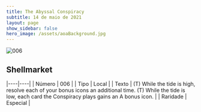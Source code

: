 ```yaml
---
title: The Abyssal Conspiracy
subtitle: 14 de maio de 2021
layout: page
show_sidebar: false
hero_image: /assets/aoaBackground.jpg
---
```


![006](https://cards-keyforge.s3.eu-north-1.amazonaws.com/media/en/tac/006.png)

## Shellmarket

|----|----|
| Número | 006 |
| Tipo | Local |
| Texto | (T) While the tide is high, resolve each of your bonus icons an additional time. (T) While the tide is low, each card the Conspiracy plays gains an A bonus icon. |
| Raridade | Especial |
